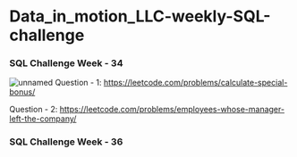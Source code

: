 # Data_in_motion_LLC-weekly-SQL-challenge
### SQL Challenge Week - 34
![unnamed](https://user-images.githubusercontent.com/98810351/231255997-77477c41-534c-4d24-99e4-872957e34d61.jpg)
Question - 1:
https://leetcode.com/problems/calculate-special-bonus/

Question - 2:
https://leetcode.com/problems/employees-whose-manager-left-the-company/
### SQL Challenge Week - 36

